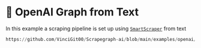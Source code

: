 # 🥎 OpenAI Graph from Text

In this example a scraping pipeline is set up using [`SmartScraper`](/docs/Graphs/smart_scraper_graph) from text

```python reference title="OpenAI Graph from Text"
https://github.com/VinciGit00/Scrapegraph-ai/blob/main/examples/openai/scrape_plain_text_openai.py
```